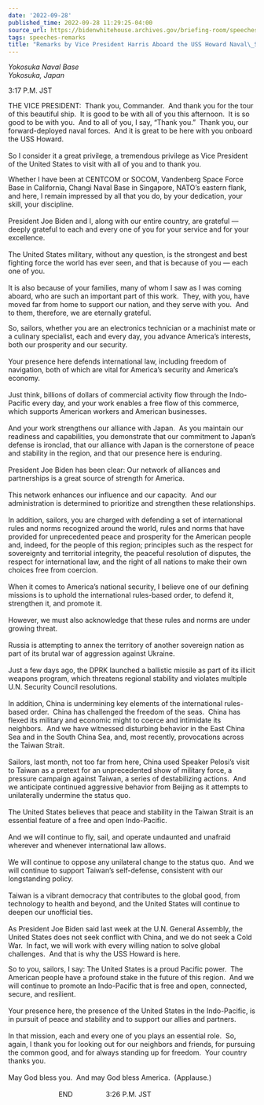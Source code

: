 ```yaml
---
date: '2022-09-28'
published_time: 2022-09-28 11:29:25-04:00
source_url: https://bidenwhitehouse.archives.gov/briefing-room/speeches-remarks/2022/09/28/remarks-by-vice-president-harris-aboard-the-uss-howard-naval-ship/
tags: speeches-remarks
title: "Remarks by Vice President Harris Aboard the USS Howard Naval\_Ship"
---
```

 
*Yokosuka Naval Base  
*Yokosuka, Japan**

3:17 P.M. JST  
  
THE VICE PRESIDENT:  Thank you, Commander.  And thank you for the tour
of this beautiful ship.  It is good to be with all of you this
afternoon.  It is so good to be with you.  And to all of you, I say,
“Thank you.”  Thank you, our forward-deployed naval forces.  And it is
great to be here with you onboard the USS Howard.  
   
So I consider it a great privilege, a tremendous privilege as Vice
President of the United States to visit with all of you and to thank
you.  
  
Whether I have been at CENTCOM or SOCOM, Vandenberg Space Force Base in
California, Changi Naval Base in Singapore, NATO’s eastern flank, and
here, I remain impressed by all that you do, by your dedication, your
skill, your discipline.  
   
President Joe Biden and I, along with our entire country, are grateful —
deeply grateful to each and every one of you for your service and for
your excellence.  
   
The United States military, without any question, is the strongest and
best fighting force the world has ever seen, and that is because of you
— each one of you.  
   
It is also because of your families, many of whom I saw as I was coming
aboard, who are such an important part of this work.  They, with you,
have moved far from home to support our nation, and they serve with
you.  And to them, therefore, we are eternally grateful.  
  
So, sailors, whether you are an electronics technician or a machinist
mate or a culinary specialist, each and every day, you advance America’s
interests, both our prosperity and our security.  
   
Your presence here defends international law, including freedom of
navigation, both of which are vital for America’s security and America’s
economy.  
   
Just think, billions of dollars of commercial activity flow through the
Indo-Pacific every day, and your work enables a free flow of this
commerce, which supports American workers and American businesses.  
   
And your work strengthens our alliance with Japan.  As you maintain our
readiness and capabilities, you demonstrate that our commitment to
Japan’s defense is ironclad, that our alliance with Japan is the
cornerstone of peace and stability in the region, and that our presence
here is enduring.  
   
President Joe Biden has been clear: Our network of alliances and
partnerships is a great source of strength for America.  
   
This network enhances our influence and our capacity.  And our
administration is determined to prioritize and strengthen these
relationships.  
   
In addition, sailors, you are charged with defending a set of
international rules and norms recognized around the world, rules and
norms that have provided for unprecedented peace and prosperity for the
American people and, indeed, for the people of this region; principles
such as the respect for sovereignty and territorial integrity, the
peaceful resolution of disputes, the respect for international law, and
the right of all nations to make their own choices free from coercion.  
   
When it comes to America’s national security, I believe one of our
defining missions is to uphold the international rules-based order, to
defend it, strengthen it, and promote it.  
   
However, we must also acknowledge that these rules and norms are under
growing threat.  
   
Russia is attempting to annex the territory of another sovereign nation
as part of its brutal war of aggression against Ukraine.  
   
Just a few days ago, the DPRK launched a ballistic missile as part of
its illicit weapons program, which threatens regional stability and
violates multiple U.N. Security Council resolutions.  
   
In addition, China is undermining key elements of the international
rules-based order.  China has challenged the freedom of the seas.  China
has flexed its military and economic might to coerce and intimidate its
neighbors.  And we have witnessed disturbing behavior in the East China
Sea and in the South China Sea, and, most recently, provocations across
the Taiwan Strait.  
   
Sailors, last month, not too far from here, China used Speaker Pelosi’s
visit to Taiwan as a pretext for an unprecedented show of military
force, a pressure campaign against Taiwan, a series of destabilizing
actions.  And we anticipate continued aggressive behavior from Beijing
as it attempts to unilaterally undermine the status quo.  
   
The United States believes that peace and stability in the Taiwan Strait
is an essential feature of a free and open Indo-Pacific.  
   
And we will continue to fly, sail, and operate undaunted and unafraid
wherever and whenever international law allows.  
   
We will continue to oppose any unilateral change to the status quo.  And
we will continue to support Taiwan’s self-defense, consistent with our
longstanding policy.  
   
Taiwan is a vibrant democracy that contributes to the global good, from
technology to health and beyond, and the United States will continue to
deepen our unofficial ties.   
   
As President Joe Biden said last week at the U.N. General Assembly, the
United States does not seek conflict with China, and we do not seek a
Cold War.  In fact, we will work with every willing nation to solve
global challenges.  And that is why the USS Howard is here.  
  
So to you, sailors, I say: The United States is a proud Pacific power. 
The American people have a profound stake in the future of this region. 
And we will continue to promote an Indo-Pacific that is free and open,
connected, secure, and resilient.  
   
Your presence here, the presence of the United States in the
Indo-Pacific, is in pursuit of peace and stability and to support our
allies and partners.  
   
In that mission, each and every one of you plays an essential role.  So,
again, I thank you for looking out for our neighbors and friends, for
pursuing the common good, and for always standing up for freedom.  Your
country thanks you.   
   
May God bless you.  And may God bless America.  (Applause.)  
   
                          END                 3:26 P.M. JST  
  
